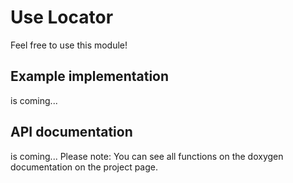 Use Locator
=========

Feel free to use this module!

Example implementation
----------------------
is coming...

API documentation
-----------------
is coming...
Please note: You can see all functions on the doxygen documentation on the project page.
